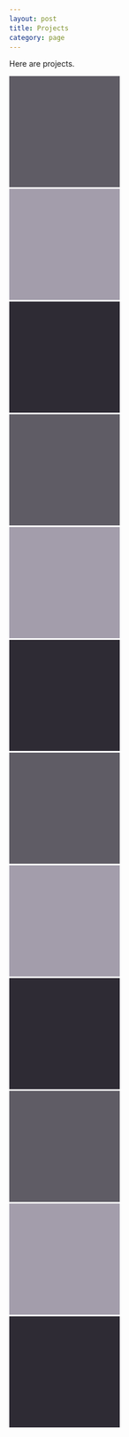 ```yaml
---
layout: post
title: Projects
category: page
---
```


Here are projects.

<div class="row">
    <div class="grid-img"><img src="/img/block1.jpg"></div>
    <div class="grid-img"><img src="/img/block2.jpg"></div>
    <div class="grid-img"><img src="/img/block3.jpg"></div>
   <div class="grid-img"><img src="/img/block1.jpg"></div>
    <div class="grid-img"><img src="/img/block2.jpg"></div>
    <div class="grid-img"><img src="/img/block3.jpg"></div>
    <div class="grid-img"><img src="/img/block1.jpg"></div>
    <div class="grid-img"><img src="/img/block2.jpg"></div>
    <div class="grid-img"><img src="/img/block3.jpg"></div>
    <div class="grid-img"><img src="/img/block1.jpg"></div>
    <div class="grid-img"><img src="/img/block2.jpg"></div>
    <div class="grid-img"><img src="/img/block3.jpg"></div>
</div>
